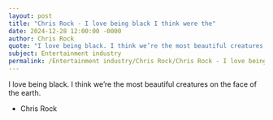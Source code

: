 ```yaml
---
layout: post
title: "Chris Rock - I love being black I think were the"
date: 2024-12-28 12:00:00 -0000
author: Chris Rock
quote: "I love being black. I think we’re the most beautiful creatures on the face of the earth."
subject: Entertainment industry
permalink: /Entertainment industry/Chris Rock/Chris Rock - I love being black I think were the
---
```


I love being black. I think we’re the most beautiful creatures on the face of the earth.

- Chris Rock
